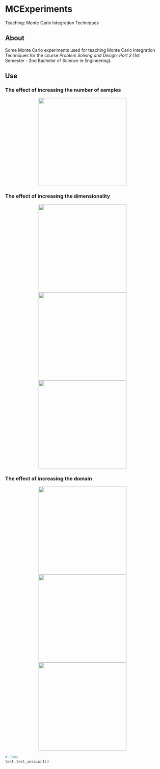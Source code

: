# MCExperiments

Teaching: Monte Carlo Integration Techniques

## About
Some Monte Carlo experiments used for teaching Monte Carlo Integration Techniques for the course *Problem Solving and Design: Part 3* (1st Semester - 2nd Bachelor of Science in Engineering).

## Use

### The effect of increasing the number of samples
<p align="center"><img src="https://github.com/matt77hias/MCExperiments/blob/master/res/RMSE_f_n3.png" width="286"></p>

### The effect of increasing the dimensionality
<p align="center"><img src="https://github.com/matt77hias/MCExperiments/blob/master/res/RMSE_f_n2.png" width="286"><img src="https://github.com/matt77hias/MCExperiments/blob/master/res/RMSE_f_n3.png" width="286"><img src="https://github.com/matt77hias/MCExperiments/blob/master/res/RMSE_f_n10.png" width="286"></p>

### The effect of increasing the domain
<p align="center"><img src="https://github.com/matt77hias/MCExperiments/blob/master/res/RMSE_f_n3.png" width="286"><img src="https://github.com/matt77hias/MCExperiments/blob/master/res/RMSE_f_w4.png" width="286"><img src="https://github.com/matt77hias/MCExperiments/blob/master/res/RMSE_f_w8.png" width="286"></p>

```python
# Code
test.test_session1()
```
